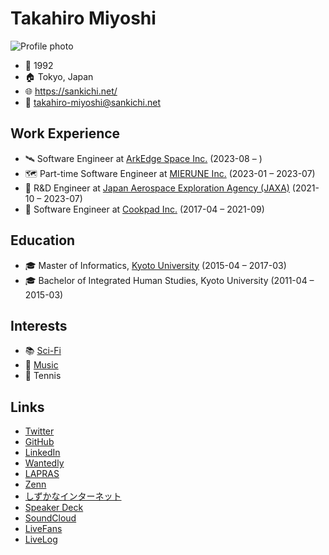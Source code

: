 # Takahiro Miyoshi

![Profile photo](https://www.gravatar.com/avatar/bce862d9ab172a7b03e836640014f6e6?s=256 "Playing the bass guitar at https://osafes.tokyo/archives/2018summer/")

- 🎂 1992
- 🏠 Tokyo, Japan
- 🌐 https://sankichi.net/
- 📧 takahiro-miyoshi@sankichi.net

## Work Experience

- 🛰️ Software Engineer at [ArkEdge Space Inc.](https://arkedgespace.com/) (2023-08 – )
- 🗺️ Part-time Software Engineer at [MIERUNE Inc.](https://www.mierune.co.jp/) (2023-01 – 2023-07)
- 📡 R&D Engineer at [Japan Aerospace Exploration Agency (JAXA)](https://www.jaxa.jp/) (2021-10 – 2023-07)
- 🍳 Software Engineer at [Cookpad Inc.](https://info.cookpad.com/) (2017-04 – 2021-09)

## Education

- 🎓 Master of Informatics, [Kyoto University](https://www.kyoto-u.ac.jp/) (2015-04 – 2017-03)
- 🎓 Bachelor of Integrated Human Studies, Kyoto University (2011-04 – 2015-03)

## Interests

- 📚 [Sci-Fi](https://sankichi.net/sci-fi)
- 🎸 [Music](https://sankichi.net/music)
- 🎾 Tennis

## Links

- [Twitter](https://twitter.com/sankichi92)
- [GitHub](https://github.com/sankichi92)
- [LinkedIn](https://www.linkedin.com/in/sankichi92/)
- [Wantedly](https://www.wantedly.com/id/sankichi92)
- [LAPRAS](https://lapras.com/public/sankichi92)
- [Zenn](https://zenn.dev/sankichi92)
- [しずかなインターネット](https://sizu.me/sankichi92)
- [Speaker Deck](https://speakerdeck.com/sankichi92)
- [SoundCloud](https://soundcloud.com/sankichi92)
- [LiveFans](https://www.livefans.jp/users/prf/B400c08315071a8f)
- [LiveLog](https://livelog.ku-unplugged.net/members/1)
